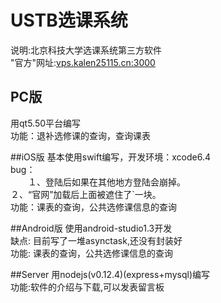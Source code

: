 # USTB选课系统
说明:北京科技大学选课系统第三方软件<br>
"官方"网址:<a href="http://vps.kalen25115.cn:3000/">vps.kalen25115.cn:3000</a>
## PC版 
用qt5.50平台编写<br>
功能：退补选修课的查询，查询课表<br>

##iOS版
基本使用swift编写，开发环境：xcode6.4<br>
bug：<br>
　　１、登陆后如果在其他地方登陆会崩掉。<br>
	２、“官网”加载后上面被遮住了`一块。<br>
功能：课表的查询，公共选修课信息的查询

##Android版
使用android-studio1.3开发<br>
缺点: 目前写了一堆asynctask,还没有封装好<br>
功能: 课表的查询，公共选修课信息的查询

##Server
用nodejs(v0.12.4)(express+mysql)编写<br>
功能:软件的介绍与下载,可以发表留言板<br>
